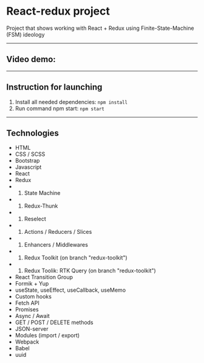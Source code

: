 # React-redux project

Project that shows working with React + Redux using Finite-State-Machine (FSM) ideology

---

## Video demo:



---

## Instruction for launching

1. Install all needed dependencies:
   `npm install`
1. Run command npm start:
   `npm start`

---

## Technologies

- HTML
- CSS / SCSS
- Bootstrap
- Javascript
- React
- Redux
- 1. State Machine
- 1. Redux-Thunk
- 1. Reselect
- 1. Actions / Reducers / Slices
- 1. Enhancers / Middlewares
- 1. Redux Toolkit (on branch "redux-toolkit")
- 1. Redux Toolik: RTK Query (on branch "redux-toolkit")
- React Transition Group
- Formik + Yup
- useState, useEffect, useCallback, useMemo
- Custom hooks
- Fetch API
- Promises
- Async / Await
- GET / POST / DELETE methods
- JSON-server
- Modules (import / export)
- Webpack
- Babel
- uuid


